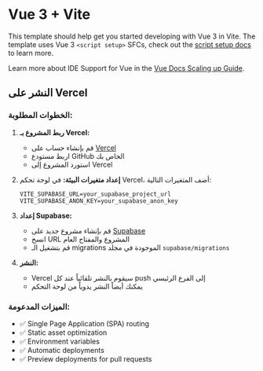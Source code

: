 # Vue 3 + Vite

This template should help get you started developing with Vue 3 in Vite. The template uses Vue 3 `<script setup>` SFCs, check out the [script setup docs](https://v3.vuejs.org/api/sfc-script-setup.html#sfc-script-setup) to learn more.

Learn more about IDE Support for Vue in the [Vue Docs Scaling up Guide](https://vuejs.org/guide/scaling-up/tooling.html#ide-support).

## النشر على Vercel

### الخطوات المطلوبة:

1. **ربط المشروع بـ Vercel:**
   - قم بإنشاء حساب على [Vercel](https://vercel.com)
   - اربط مستودع GitHub الخاص بك
   - استورد المشروع إلى Vercel

2. **إعداد متغيرات البيئة:**
   في لوحة تحكم Vercel، أضف المتغيرات التالية:
   ```
   VITE_SUPABASE_URL=your_supabase_project_url
   VITE_SUPABASE_ANON_KEY=your_supabase_anon_key
   ```

3. **إعداد Supabase:**
   - قم بإنشاء مشروع جديد على [Supabase](https://supabase.com)
   - انسخ URL المشروع والمفتاح العام
   - قم بتشغيل الـ migrations الموجودة في مجلد `supabase/migrations`

4. **النشر:**
   - Vercel سيقوم بالنشر تلقائياً عند كل push إلى الفرع الرئيسي
   - يمكنك أيضاً النشر يدوياً من لوحة التحكم

### الميزات المدعومة:
- ✅ Single Page Application (SPA) routing
- ✅ Static asset optimization
- ✅ Environment variables
- ✅ Automatic deployments
- ✅ Preview deployments for pull requests
